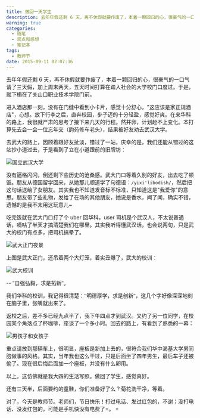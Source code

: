 ```yaml
---
title: 做回一天学生
description: 去年年假还剩 6 天，再不休假就要作废了，本着一颗回归的心，很豪气的一口气请了三天假，加上周末两天，五天时间打算在踏入社会的大学校门口度过。于是，就下榻在了关山口职业技术学院门前。
warning: true
categories:
  - 随笔
  - 观点和感想
  - 笔记本
tags:
  - 教师节
date: 2015-09-11 02:07:36
---
```



去年年假还剩 6 天，再不休假就要作废了，本着一颗回归的心，很豪气的一口气请了三天假，加上周末两天，五天时间打算在踏入社会的大学校门口度过。于是，就下榻在了关山口职业技术学院门前。

<!--more-->

进入酒店那一刻，没有在门缝中看到小卡片，感觉十分舒心，"这应该是家正规酒店"，心想。放下行李之后，直奔校园，步子迈的十分轻盈，感觉好爽。在来华科的路上，我很就严肃的思考了接下来几天的行程。然并卵，计划赶不上变化。本打算先去会一会一位忘年交（韵苑修车老头），结果被好友劝去武汉大学。

去武大的路上，因顾着跟好友扯淡，错过了一站，庆幸的是，我们还能从错过的这站抄小道过去，于是看到了立在小道跟前的旧牌坊：

![国立武汉大学](http://www.barretlee.com/blogimgs/2015/09/10/20150905_eaec6912.jpg)

没有逼格闪闪，倒还剩下些历史的沧桑感。武大门口等着久别的好友，出去吃了顿饭。朋友从德国留学回来，从她那儿顺道学了句德语：`/yixi'libodish/`，然后把这句话送给了女朋友。其实我也不知道发音标不标准，只知道这是"我爱你"的意思。朋友带了些礼物，发给了在场的其他朋友，她说是香水，闻了闻，确实不错，遗憾的是我不太用这玩意儿~

吃完饭就在武大门口打了个 uber 回华科，user 司机是个武汉人，不太说普通话，嘀咕了半天才搞清楚我们在哪里。其实我听得懂武汉话，也会说两句，只是武大的校门有点多，把司机搞晕了。

![武大正门夜景](http://www.barretlee.com/blogimgs/2015/09/10/20150905_e2968bc2.jpg)

上图是武大正门，还吊着两个大灯笼，着实丑爆了，武大的校训：

![武大校训](http://www.barretlee.com/blogimgs/2015/09/10/20150905_a79d63f6.jpg)

-- <span style='font-family:STKaiti,KaiTi,serif'>"自强弘毅，求是拓新"。</span>

我们华科的校训，我记得很清楚：<span style='font-family:STKaiti,KaiTi,serif'>"明德厚学，求是创新"</span>，这几个字好像深深地刻在脑子里，张嘴就出来了。

返校之后，差不多已经九点半了，我下午四点才到武汉。又约了另一位同学，在校园某个角落点了杯咖啡，座谈了一个多小时。回去的路上，有看到了熟悉的一幕：

![男孩子和女孩子](http://www.barretlee.com/blogimgs/2015/09/10/20150905_0c8eb923.jpg)

重点请放到那辆车上，很明显，座板是新加上去的，很符合我们华中渴基大学男同胞做事的风格。其实，当年我也这么干过，只是后面坐了四年男生，最后车子还被偷了。现在很后悔后面加一个座板，并没有什么卵用。

以上。这仿佛就是我大四的生活写照。做回了学生，感觉真好。

还有三天半，后面要约的童鞋，你们准备好了么？菊花洗干净，等着。

对了，今天是教师节。老师们，节日快乐！打过电话、发过红包的，不谢；没打电话、没发红包的，可能是手机快没有电费了=。 =



